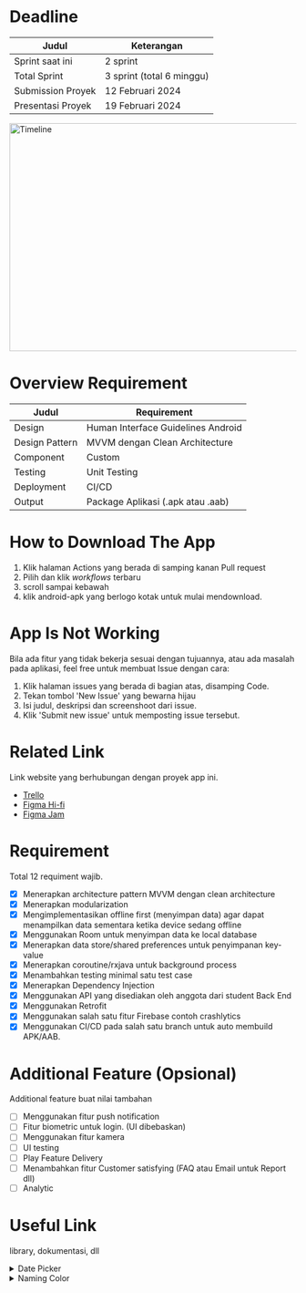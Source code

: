 # Deadline
| Judul | Keterangan |
| --- | --- |
| Sprint saat ini | 2 sprint |
| Total Sprint | 3 sprint (total 6 minggu) |
| Submission Proyek | 12 Februari 2024 |
| Presentasi Proyek | 19 Februari 2024 |

<img src="https://github.com/bondan605/RajawaliAir/assets/60184727/36cfa8e8-6398-44cb-83bc-aa3d12797bd4" width="650" height="400" alt="Timeline"></image>


# Overview Requirement

| Judul | Requirement |
| --- | --- |
| Design | Human Interface Guidelines Android |
| Design Pattern | MVVM dengan Clean Architecture |
| Component | Custom |
| Testing | Unit Testing |
| Deployment | CI/CD |
| Output | Package Aplikasi (.apk atau .aab) |

# How to Download The App
1. Klik halaman Actions yang berada di samping kanan Pull request
2. Pilih dan klik _workflows_ terbaru
3. scroll sampai kebawah
4. klik android-apk yang berlogo kotak untuk mulai mendownload.

# App Is Not Working
Bila ada fitur yang tidak bekerja sesuai dengan tujuannya, atau ada masalah pada aplikasi, feel free untuk membuat Issue dengan cara:
1. Klik halaman issues yang berada di bagian atas, disamping Code.
2. Tekan tombol 'New Issue' yang bewarna hijau
3. Isi judul, deskripsi dan screenshoot dari issue.
4. Klik 'Submit new issue' untuk memposting issue tersebut.

# Related Link
Link website yang berhubungan dengan proyek app ini.

- [Trello](https://trello.com/invite/b/CItZNqXi/ATTI55da11c4e8063b4cd2e895f261c84138D13DC3DD/rajawali-air-tim-7)
- [Figma Hi-fi](https://www.figma.com/file/CqLxp63OoBEAqKdwJcmXlV/Tim-7---%5BFlight-Ticketing%5D-Final-Project?type=design&node-id=4156%3A1049&mode=design&t=c6P4kZ1ScgCo5EjI-1)
- [Figma Jam](https://www.figma.com/file/l04I8GmpuOIBgzDfWEqSzz/Emphatize%2C-Define%2C-Ideate---PM-Tim-7-Final-Project?type=whiteboard&node-id=0%3A1&t=UZUeHLQ6jphiwrQd-1)
  
# Requirement
Total 12 requiment wajib.

- [x] Menerapkan architecture pattern MVVM dengan clean architecture
- [x] Menerapkan modularization
- [x] Mengimplementasikan offline first (menyimpan data) agar dapat menampilkan data sementara ketika device sedang offline
- [x] Menggunakan Room untuk menyimpan data ke local database
- [x] Menerapkan data store/shared preferences untuk penyimpanan key-value
- [x] Menerapkan coroutine/rxjava untuk background process
- [x] Menambahkan testing minimal satu test case
- [x] Menerapkan Dependency Injection
- [x] Menggunakan API yang disediakan oleh anggota dari student Back End
- [x] Menggunakan Retrofit
- [x] Menggunakan salah satu fitur Firebase contoh crashlytics
- [x] Menggunakan CI/CD pada salah satu branch untuk auto membuild APK/AAB.

# Additional Feature (Opsional)
Additional feature buat nilai tambahan

- [ ] Menggunakan fitur push notification
- [ ] Fitur biometric untuk login. (UI dibebaskan)
- [ ] Menggunakan fitur kamera
- [ ] UI testing
- [ ] Play Feature Delivery
- [ ] Menambahkan fitur Customer satisfying (FAQ atau Email untuk Report dll)
- [ ] Analytic

# Useful Link
library, dokumentasi, dll

<details>
<summary>Date Picker</summary>

- [material.io](https://m3.material.io/components/date-pickers/guidelines)
- [material.io GitHub docs](https://github.com/material-components/material-components-android/blob/master/docs/components/DatePicker.md)

</details>
<details>
<summary>Naming Color</summary>

- [Name that Color](https://chir.ag/projects/name-that-color/#6195ED)

Alternatifnya bisa menggunakan web dibawah. 
- [Color Name & Hue](https://www.color-blindness.com/color-name-hue/)

Tidak disarankan untuk menggunakan kedua web dalam 1 proyek karena Penamaan warna yang diberikan berbeda.
</details>

